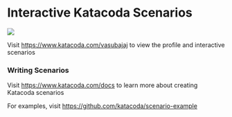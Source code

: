 # Interactive Katacoda Scenarios

[![](http://shields.katacoda.com/katacoda/vasubajaj/count.svg)](https://www.katacoda.com/vasubajaj "Get your profile on Katacoda.com")

Visit https://www.katacoda.com/vasubajaj to view the profile and interactive scenarios

### Writing Scenarios
Visit https://www.katacoda.com/docs to learn more about creating Katacoda scenarios

For examples, visit https://github.com/katacoda/scenario-example

